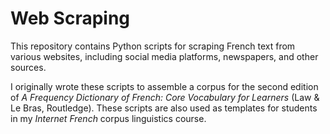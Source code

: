 # Web Scraping

This repository contains Python scripts for scraping French text from various websites, including social media platforms, newspapers, and other sources.

I originally wrote these scripts to assemble a corpus for the second edition of *A Frequency Dictionary of French: Core Vocabulary for Learners* (Law & Le Bras, Routledge). These scripts are also used as templates for students in my *Internet French* corpus linguistics course.
